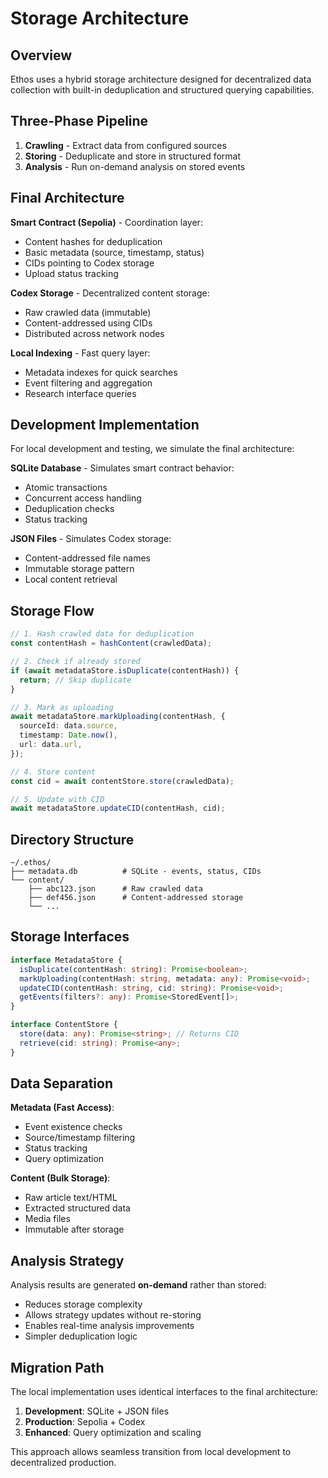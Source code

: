 # Storage Architecture

## Overview

Ethos uses a hybrid storage architecture designed for decentralized data collection with built-in deduplication and structured querying capabilities.

## Three-Phase Pipeline

1. **Crawling** - Extract data from configured sources
2. **Storing** - Deduplicate and store in structured format
3. **Analysis** - Run on-demand analysis on stored events

## Final Architecture

**Smart Contract (Sepolia)** - Coordination layer:

- Content hashes for deduplication
- Basic metadata (source, timestamp, status)
- CIDs pointing to Codex storage
- Upload status tracking

**Codex Storage** - Decentralized content storage:

- Raw crawled data (immutable)
- Content-addressed using CIDs
- Distributed across network nodes

**Local Indexing** - Fast query layer:

- Metadata indexes for quick searches
- Event filtering and aggregation
- Research interface queries

## Development Implementation

For local development and testing, we simulate the final architecture:

**SQLite Database** - Simulates smart contract behavior:

- Atomic transactions
- Concurrent access handling
- Deduplication checks
- Status tracking

**JSON Files** - Simulates Codex storage:

- Content-addressed file names
- Immutable storage pattern
- Local content retrieval

## Storage Flow

```typescript
// 1. Hash crawled data for deduplication
const contentHash = hashContent(crawledData);

// 2. Check if already stored
if (await metadataStore.isDuplicate(contentHash)) {
  return; // Skip duplicate
}

// 3. Mark as uploading
await metadataStore.markUploading(contentHash, {
  sourceId: data.source,
  timestamp: Date.now(),
  url: data.url,
});

// 4. Store content
const cid = await contentStore.store(crawledData);

// 5. Update with CID
await metadataStore.updateCID(contentHash, cid);
```

## Directory Structure

```
~/.ethos/
├── metadata.db          # SQLite - events, status, CIDs
└── content/
    ├── abc123.json      # Raw crawled data
    ├── def456.json      # Content-addressed storage
    └── ...
```

## Storage Interfaces

```typescript
interface MetadataStore {
  isDuplicate(contentHash: string): Promise<boolean>;
  markUploading(contentHash: string, metadata: any): Promise<void>;
  updateCID(contentHash: string, cid: string): Promise<void>;
  getEvents(filters?: any): Promise<StoredEvent[]>;
}

interface ContentStore {
  store(data: any): Promise<string>; // Returns CID
  retrieve(cid: string): Promise<any>;
}
```

## Data Separation

**Metadata (Fast Access)**:

- Event existence checks
- Source/timestamp filtering
- Status tracking
- Query optimization

**Content (Bulk Storage)**:

- Raw article text/HTML
- Extracted structured data
- Media files
- Immutable after storage

## Analysis Strategy

Analysis results are generated **on-demand** rather than stored:

- Reduces storage complexity
- Allows strategy updates without re-storing
- Enables real-time analysis improvements
- Simpler deduplication logic

## Migration Path

The local implementation uses identical interfaces to the final architecture:

1. **Development**: SQLite + JSON files
2. **Production**: Sepolia + Codex
3. **Enhanced**: Query optimization and scaling

This approach allows seamless transition from local development to decentralized production.
